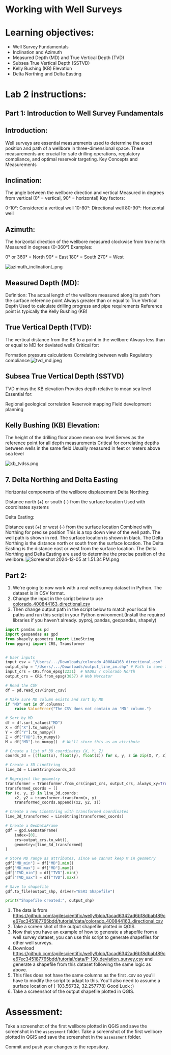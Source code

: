 # Working with Well Surveys

# Learning objectives:
- Well Survey Fundamentals
- Inclination and Azimuth
- Measured Depth (MD) and True Vertical Depth (TVD)
- Subsea True Vertical Depth (SSTVD)
- Kelly Bushing (KB) Elevation
- Delta Northing and Delta Easting


# Lab 2 instructions:

## Part 1: Introduction to Well Survey Fundamentals

## Introduction:
Well surveys are essential measurements used to determine the exact position and path of a wellbore in three-dimensional space. These measurements are crucial for safe drilling operations, regulatory compliance, and optimal reservoir targeting.
Key Concepts and Measurements




## Inclination:

The angle between the wellbore direction and vertical
Measured in degrees from vertical (0° = vertical, 90° = horizontal)
Key factors:

0-10°: Considered a vertical well
10-80°: Directional well
80-90°: Horizontal well



## Azimuth:

The horizontal direction of the wellbore measured clockwise from true north
Measured in degrees (0-360°)
Examples:

0° or 360° = North
90° = East
180° = South
270° = West

![azimuth_inclinationL.png](azimuth_inclinationL.png)
## Measured Depth (MD):

Definition: The actual length of the wellbore measured along its path from the surface reference point
Always greater than or equal to True Vertical Depth
Used to calculate drilling progress and pipe requirements
Reference point is typically the Kelly Bushing (KB)

## True Vertical Depth (TVD):

The vertical distance from the KB to a point in the wellbore
Always less than or equal to MD for deviated wells
Critical for:

Formation pressure calculations
Correlating between wells
Regulatory compliance
![tvd_md.jpeg](tvd_md.jpeg)


## Subsea True Vertical Depth (SSTVD)

TVD minus the KB elevation
Provides depth relative to mean sea level
Essential for:

Regional geological correlation
Reservoir mapping
Field development planning

## Kelly Bushing (KB) Elevation:

The height of the drilling floor above mean sea level
Serves as the reference point for all depth measurements
Critical for correlating depths between wells in the same field
Usually measured in feet or meters above sea level

![kb_tvdss.png](kb_tvdss.png)
## 7. Delta Northing and Delta Easting

Horizontal components of the wellbore displacement
Delta Northing:

Distance north (+) or south (-) from the surface location
Used with coordinates systems


Delta Easting:

Distance east (+) or west (-) from the surface location
Combined with Northing for precise position
This is a top down view of the well path. The well path is shown in red. The surface location is shown in black. The Delta Northing is the distance north or south from the surface location. The Delta Easting is the distance east or west from the surface location. The Delta Northing and Delta Easting are used to determine the precise position of the wellbore.
![Screenshot 2024-12-05 at 1.51.34 PM.png](Screenshot%202024-12-05%20at%201.51.34%E2%80%AFPM.png)





## Part 2: 

1. We're going to now work with a real well survey dataset in Python. The dataset is in CSV format.
2. Change the input in the script below to use [colorado_400844163_directional.csv](colorado_400844163_directional.csv)  
3. Then change output path in the script below to match your local file paths and run this script in your Python environment.(Install the required libraries if you haven't already. pyproj, pandas, geopandas, shapely)

```python
import pandas as pd
import geopandas as gpd
from shapely.geometry import LineString
from pyproj import CRS, Transformer


# User inputs
input_csv = "/Users/.../Downloads/colorado_400844163_directional.csv"   # Path to your CSV file
output_shp = "/Users/.../Downloads/output_line_zm.shp" # Path to save the output shapefile
input_crs = CRS.from_epsg(2231)  # NAD83 / Colorado North
output_crs = CRS.from_epsg(3857) # Web Mercator

# Read the CSV
df = pd.read_csv(input_csv)

# Make sure MD column exists and sort by MD
if "MD" not in df.columns:
    raise ValueError("The CSV does not contain an 'MD' column.")

# Sort by MD
df = df.sort_values("MD")
X = df["X"].to_numpy()
Y = df["Y"].to_numpy()
Z = df["TVD"].to_numpy()
M = df["MD"].to_numpy()  # We'll store this as an attribute

# Create a list of 3D coordinates (X, Y, Z)
coords_3d = [(float(x), float(y), float(z)) for x, y, z in zip(X, Y, Z)]

# Create a 3D LineString
line_3d = LineString(coords_3d)

# Reproject the geometry
transformer = Transformer.from_crs(input_crs, output_crs, always_xy=True)
transformed_coords = []
for (x, y, z) in line_3d.coords:
    x2, y2 = transformer.transform(x, y)
    transformed_coords.append((x2, y2, z))

# Create a new LineString with transformed coordinates
line_3d_transformed = LineString(transformed_coords)

# Create a GeoDataFrame
gdf = gpd.GeoDataFrame(
    index=[0],
    crs=output_crs.to_wkt(),
    geometry=[line_3d_transformed]
)

# Store MD range as attributes, since we cannot keep M in geometry
gdf["MD_min"] = df["MD"].min()
gdf["MD_max"] = df["MD"].max()
gdf["TVD_min"] = df["TVD"].min()
gdf["TVD_max"] = df["TVD"].max()

# Save to shapefile
gdf.to_file(output_shp, driver="ESRI Shapefile")

print("Shapefile created:", output_shp)
```
1. The data is from https://github.com/agilescientific/welly/blob/facad6342ad6b18dbabf89ce67ec345187765bdd/tutorial/data/colorado_400844163_directional.csv
2. Take a screen shot of the output shapefile plotted in QGIS.
3. Now that you have an example of how to generate a shapefile from a well survey dataset, you can use this script to generate shapefiles for other well surveys.
4. Download https://github.com/agilescientific/welly/blob/facad6342ad6b18dbabf89ce67ec345187765bdd/tutorial/data/P-130_deviation_survey.csv and generate a shapefile from this dataset following the same logic as above.
5. This files does not have the same columns as the first .csv so you'll have to modify the script to adapt to this. You'll also need to assume a surface location of (-103.56732, 32.257778) Good Luck :)
6. Take a screenshot of the output shapefile plotted in QGIS.

# Assessment:


Take a screenshot of the first wellbore plotted in QGIS and save the screenshot in the `assessment` folder.
Take a screenshot of the first wellbore plotted in QGIS and save the screenshot in the `assessment` folder.

Commit and push your changes to the repository.


